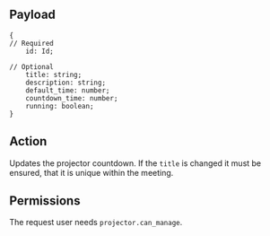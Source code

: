 ## Payload
```
{
// Required
    id: Id;

// Optional
    title: string;
    description: string;
    default_time: number;
    countdown_time: number;
    running: boolean;
}
```

## Action
Updates the projector countdown. If the `title` is changed it must be ensured, that it is unique within the meeting.

## Permissions
The request user needs `projector.can_manage`.
